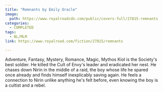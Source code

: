 ```yaml
---
title: "Remnants by Emily Oracle"
image:
  path: https://www.royalroadcdn.com/public/covers-full/27815-remnants.jpg
categories:
  - COMPLETED
tags:
  - BL/MLM
link: https://www.royalroad.com/fiction/27815/remnants

---
```

Adventure, Fantasy, Mystery, Romance, Magic, Mythos Kiol is the Society's best soldier. He killed the Cult of Envy's leader and eradicated her nest. He chases down Nirin in the middle of a raid, the boy whose life he spared once already and finds himself inexplicably saving again. He feels a connection to Nirin unlike anything he's felt before, even knowing the boy is a cultist and a rebel.

